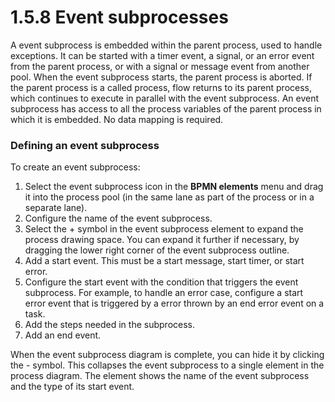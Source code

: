 
1.5.8 Event subprocesses
========================

A event subprocess is embedded within the parent process, used to handle exceptions. It can be started with a timer event, a signal,
or an error event from the parent process, or with a signal or message event from another pool.
When the event subprocess starts, the parent process is aborted. If the parent
process is a called process, flow returns to its parent process, which continues to execute in parallel with the event subprocess.
An event subprocess has access to all the process variables of the parent process in which it is embedded. No data mapping is required.

### Defining an event subprocess

To create an event subprocess:

1.  Select the event subprocess icon in the **BPMN elements** menu and drag it into the process pool (in the same lane as part of the process or in a separate lane).
2.  Configure the name of the event subprocess.
3.  Select the + symbol in the event subprocess element to expand the process drawing space. You can expand it further if necessary, by dragging the lower right corner of the event subprocess outline.
4.  Add a start event. This must be a start message, start timer, or start error.
5.  Configure the start event with the condition that triggers the event subprocess.
    For example, to handle an error case, configure a start error event that is triggered by a error thrown by an end error event on a task.
6.  Add the steps needed in the subprocess.
7.  Add an end event.

When the event subprocess diagram is complete, you can hide it by clicking the - symbol. This collapses the event subprocess to a single element in the process diagram.
The element shows the name of the event subprocess and the type of its start event.

